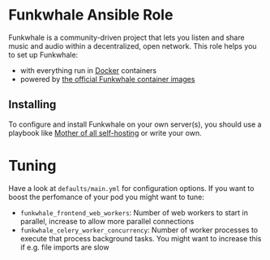 <!--
SPDX-FileCopyrightText: 2023 Julian-Samuel Gebühr

SPDX-License-Identifier: AGPL-3.0-or-later
-->

# Funkwhale Ansible Role

Funkwhale is a community-driven project that lets you listen and share music and audio within a decentralized, open network. This role helps you to set up Funkwhale:

- with everything run in [Docker](https://www.docker.com/) containers
- powered by [the official Funkwhale container images](https://hub.docker.com/r/funkwhale/)


## Installing

To configure and install Funkwhale on your own server(s), you should use a playbook like [Mother of all self-hosting](https://github.com/mother-of-all-self-hosting/mash-playbook) or write your own.

# Tuning

Have a look at `defaults/main.yml` for configuration options. If you want to boost the perfomance of your pod you might want to tune:
* `funkwhale_frontend_web_workers`: Number of web workers to start in parallel, increase to allow more parallel connections
* `funkwhale_celery_worker_concurrency`: Number of worker processes to execute that process background tasks. You might want to increase this if e.g. file imports are slow

